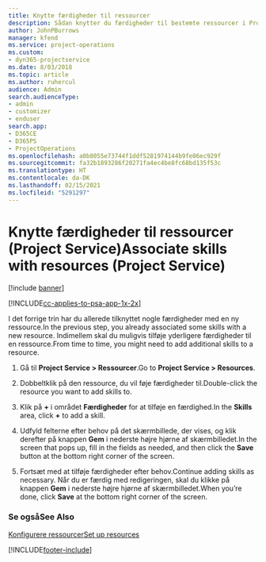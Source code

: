 ```yaml
---
title: Knytte færdigheder til ressourcer
description: Sådan knytter du færdigheder til bestemte ressourcer i Project Service
author: JohnPBurrows
manager: kfend
ms.service: project-operations
ms.custom:
- dyn365-projectservice
ms.date: 8/03/2018
ms.topic: article
ms.author: ruhercul
audience: Admin
search.audienceType:
- admin
- customizer
- enduser
search.app:
- D365CE
- D365PS
- ProjectOperations
ms.openlocfilehash: a0b8055e73744f1ddf5281974144b9fe06ec929f
ms.sourcegitcommit: fa32b1893286f20271fa4ec4be8fc68bd135f53c
ms.translationtype: HT
ms.contentlocale: da-DK
ms.lasthandoff: 02/15/2021
ms.locfileid: "5291297"
---
```

# <a name="associate-skills-with-resources-project-service"></a><span data-ttu-id="11963-103">Knytte færdigheder til ressourcer (Project Service)</span><span class="sxs-lookup"><span data-stu-id="11963-103">Associate skills with resources (Project Service)</span></span>

[!include [banner](../includes/psa-now-project-operations.md)]

[!INCLUDE[cc-applies-to-psa-app-1x-2x](../includes/cc-applies-to-psa-app-1x-2x.md)]

<span data-ttu-id="11963-104">I det forrige trin har du allerede tilknyttet nogle færdigheder med en ny ressource.</span><span class="sxs-lookup"><span data-stu-id="11963-104">In the previous step, you already associated some skills with  a new resource.</span></span> <span data-ttu-id="11963-105">Indimellem skal du muligvis tilføje yderligere færdigheder til en ressource.</span><span class="sxs-lookup"><span data-stu-id="11963-105">From time to time, you might need to add additional skills to a resource.</span></span>  
  
1.  <span data-ttu-id="11963-106">Gå til **Project Service > Ressourcer**.</span><span class="sxs-lookup"><span data-stu-id="11963-106">Go to **Project Service > Resources**.</span></span>  
  
2.  <span data-ttu-id="11963-107">Dobbeltklik på den ressource, du vil føje færdigheder til.</span><span class="sxs-lookup"><span data-stu-id="11963-107">Double-click the resource you want to add skills to.</span></span>  
  
3.  <span data-ttu-id="11963-108">Klik på **+** i området **Færdigheder** for at tilføje en færdighed.</span><span class="sxs-lookup"><span data-stu-id="11963-108">In the **Skills** area, click **+** to add a skill.</span></span>  
  
4.  <span data-ttu-id="11963-109">Udfyld felterne efter behov på det skærmbillede, der vises, og klik derefter på knappen **Gem** i nederste højre hjørne af skærmbilledet.</span><span class="sxs-lookup"><span data-stu-id="11963-109">In the screen that pops up, fill in the fields as needed, and then click the **Save** button at the bottom right corner of the screen.</span></span>  
  
5.  <span data-ttu-id="11963-110">Fortsæt med at tilføje færdigheder efter behov.</span><span class="sxs-lookup"><span data-stu-id="11963-110">Continue adding skills as necessary.</span></span> <span data-ttu-id="11963-111">Når du er færdig med redigeringen, skal du klikke på knappen **Gem** i nederste højre hjørne af skærmbilledet.</span><span class="sxs-lookup"><span data-stu-id="11963-111">When you’re done, click **Save** at the bottom right corner of the screen.</span></span>  
  
### <a name="see-also"></a><span data-ttu-id="11963-112">Se også</span><span class="sxs-lookup"><span data-stu-id="11963-112">See Also</span></span>  
 [<span data-ttu-id="11963-113">Konfigurere ressourcer</span><span class="sxs-lookup"><span data-stu-id="11963-113">Set up resources</span></span>](../psa/set-up-resources.md)


[!INCLUDE[footer-include](../includes/footer-banner.md)]